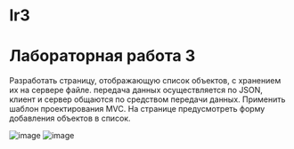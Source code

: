 # lr3
# Лабораторная работа 3

Разработать страницу, отображающую список объектов, с хранением их на сервере файле. передача данных осуществляется по JSON, клиент и сервер общаются по средством передачи данных. Применить шаблон проектирования MVC. На странице предусмотреть форму добавления объектов в список.

![image](https://github.com/didgreen/lr3/assets/109151881/6435e92a-377b-4347-90db-52296dc72ab8)
![image](https://github.com/didgreen/lr3/assets/109151881/86e4588c-1ac9-422c-84a2-b8d74fbab87b)
